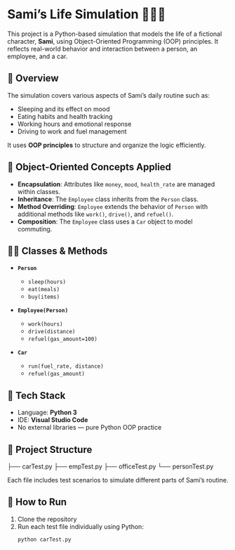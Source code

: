 # Sami’s Life Simulation 🧠🚗💼

This project is a Python-based simulation that models the life of a fictional character, **Sami**, using Object-Oriented Programming (OOP) principles. It reflects real-world behavior and interaction between a person, an employee, and a car.

## 📌 Overview

The simulation covers various aspects of Sami’s daily routine such as:

- Sleeping and its effect on mood
- Eating habits and health tracking
- Working hours and emotional response
- Driving to work and fuel management

It uses **OOP principles** to structure and organize the logic efficiently.

## 🧱 Object-Oriented Concepts Applied

- **Encapsulation**: Attributes like `money`, `mood`, `health_rate` are managed within classes.
- **Inheritance**: The `Employee` class inherits from the `Person` class.
- **Method Overriding**: `Employee` extends the behavior of `Person` with additional methods like `work()`, `drive()`, and `refuel()`.
- **Composition**: The `Employee` class uses a `Car` object to model commuting.

## 🧑‍💻 Classes & Methods

- **`Person`**
  - `sleep(hours)`
  - `eat(meals)`
  - `buy(items)`

- **`Employee(Person)`**
  - `work(hours)`
  - `drive(distance)`
  - `refuel(gas_amount=100)`

- **`Car`**
  - `run(fuel_rate, distance)`
  - `refuel(gas_amount)`

## 🔧 Tech Stack

- Language: **Python 3**
- IDE: **Visual Studio Code**
- No external libraries — pure Python OOP practice

## 📁 Project Structure
├── carTest.py
├── empTest.py
├── officeTest.py
└── personTest.py

Each file includes test scenarios to simulate different parts of Sami’s routine.

## 🚀 How to Run

1. Clone the repository
2. Run each test file individually using Python:
   ```bash
   python carTest.py


